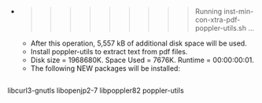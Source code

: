 * >>>>>>>>> Running inst-min-con-xtra-pdf-poppler-utils.sh ...
  * After this operation, 5,557 kB of additional disk space will be used.
  * Install poppler-utils to extract text from pdf files.
  * Disk size = 1968680K. Space Used = 7676K. Runtime = 00:00:00:01.
  * The following NEW packages will be installed:
  ```bash
libcurl3-gnutls libopenjp2-7 libpoppler82 poppler-utils
  ```
